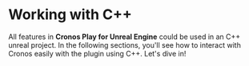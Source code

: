 # Working with C++

All features in **Cronos Play for Unreal Engine** could be used in an C++ unreal project. In the following sections, you'll see how to interact with Cronos easily with the plugin using C++. Let's dive in!
